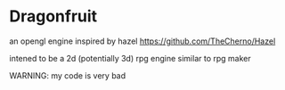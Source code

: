# Dragonfruit

an opengl engine inspired by hazel
https://github.com/TheCherno/Hazel

intened to be a 2d (potentially 3d) rpg engine similar to rpg maker

WARNING: my code is very bad
